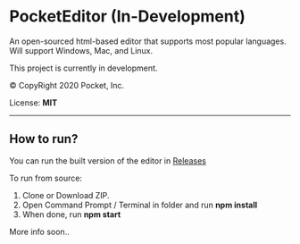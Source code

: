 # PocketEditor (In-Development)
An open-sourced html-based editor that supports most popular languages.
Will support Windows, Mac, and Linux.

This project is currently in development.

&copy; CopyRight 2020 Pocket, Inc.

License: <b>MIT</b>
<hr>

<h2>How to run?</h2>

You can run the built version of the editor in <a href="https://github.com/PocketInc/PocketEditor/releases">Releases</a>

To run from source:

 <ol>
  <li>Clone or Download ZIP.</li>
  <li>Open Command Prompt / Terminal in folder and run <b>npm install</b></li>
  <li>When done, run <b>npm start</b></li>
</ol>

More info soon..
